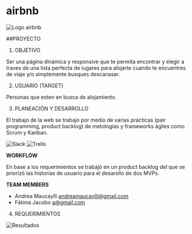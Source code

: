 # airbnb

![Logo airbnb]()




##PROYECTO

1. OBJETIVO

Ser una página dinámica y responsive que te permita encontrar y elegir a traves de una lista perfecta de lugares para alojarte cuando te encuentres de viaje y/o simplemente busques descanasar. 


2. USUARIO (TARGET)

Personas que esten en busca de alojamiento.


3. PLANEACIÓN Y DESARROLLO

El trabajo de la web se trabajo por medio de varias prácticas (pair programming, product backlog) de metologías y frameworks ágiles como Scrum y Kanban.

![Slack]()
![Trello]()

**WORKFLOW**

En base a los requerimientos se trabajó en un product backlog del que se priorizó las historias de usuario para el desarollo de dos MVPs.

**TEAM MEMBERS**

* Andrea Maucaylli andreamaucaylli@gmail.com
* Fátima Jacobo a@gmail.com



4. REQUERIMIENTOS


![Resultados]()